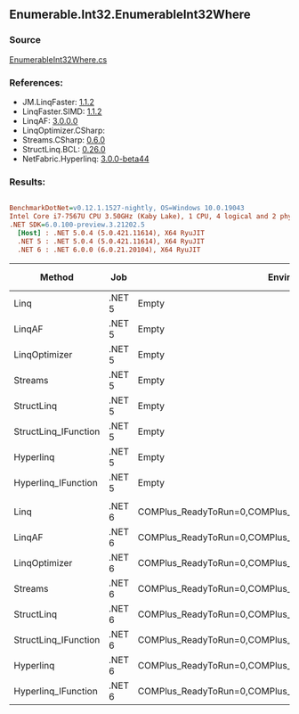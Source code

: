 ﻿## Enumerable.Int32.EnumerableInt32Where

### Source
[EnumerableInt32Where.cs](../LinqBenchmarks/Enumerable/Int32/EnumerableInt32Where.cs)

### References:
- JM.LinqFaster: [1.1.2](https://www.nuget.org/packages/JM.LinqFaster/1.1.2)
- LinqFaster.SIMD: [1.1.2](https://www.nuget.org/packages/LinqFaster.SIMD/1.0.3)
- LinqAF: [3.0.0.0](https://www.nuget.org/packages/LinqAF/3.0.0.0)
- LinqOptimizer.CSharp: [](https://www.nuget.org/packages/LinqOptimizer.CSharp/)
- Streams.CSharp: [0.6.0](https://www.nuget.org/packages/Streams.CSharp/0.6.0)
- StructLinq.BCL: [0.26.0](https://www.nuget.org/packages/StructLinq/0.26.0)
- NetFabric.Hyperlinq: [3.0.0-beta44](https://www.nuget.org/packages/NetFabric.Hyperlinq/3.0.0-beta44)

### Results:
``` ini

BenchmarkDotNet=v0.12.1.1527-nightly, OS=Windows 10.0.19043
Intel Core i7-7567U CPU 3.50GHz (Kaby Lake), 1 CPU, 4 logical and 2 physical cores
.NET SDK=6.0.100-preview.3.21202.5
  [Host] : .NET 5.0.4 (5.0.421.11614), X64 RyuJIT
  .NET 5 : .NET 5.0.4 (5.0.421.11614), X64 RyuJIT
  .NET 6 : .NET 6.0.0 (6.0.21.20104), X64 RyuJIT


```
|               Method |    Job |                                                   EnvironmentVariables |  Runtime | Count |        Mean |     Error |    StdDev | Ratio | RatioSD |   Gen 0 | Gen 1 | Gen 2 | Allocated |
|--------------------- |------- |----------------------------------------------------------------------- |--------- |------ |------------:|----------:|----------:|------:|--------:|--------:|------:|------:|----------:|
|                 Linq | .NET 5 |                                                                  Empty | .NET 5.0 |   100 |  1,087.0 ns |   2.07 ns |   1.73 ns |  1.00 |    0.00 |  0.0458 |     - |     - |      96 B |
|               LinqAF | .NET 5 |                                                                  Empty | .NET 5.0 |   100 |    938.0 ns |   4.15 ns |   3.24 ns |  0.86 |    0.00 |  0.0191 |     - |     - |      40 B |
|        LinqOptimizer | .NET 5 |                                                                  Empty | .NET 5.0 |   100 | 47,556.6 ns | 203.13 ns | 169.62 ns | 43.75 |    0.17 | 14.0381 |     - |     - |  29,709 B |
|              Streams | .NET 5 |                                                                  Empty | .NET 5.0 |   100 |  1,946.2 ns |   6.87 ns |   6.43 ns |  1.79 |    0.01 |  0.2823 |     - |     - |     592 B |
|           StructLinq | .NET 5 |                                                                  Empty | .NET 5.0 |   100 |    796.7 ns |   5.33 ns |   4.73 ns |  0.73 |    0.00 |  0.0305 |     - |     - |      64 B |
| StructLinq_IFunction | .NET 5 |                                                                  Empty | .NET 5.0 |   100 |    621.9 ns |   3.40 ns |   3.01 ns |  0.57 |    0.00 |  0.0191 |     - |     - |      40 B |
|            Hyperlinq | .NET 5 |                                                                  Empty | .NET 5.0 |   100 |    788.6 ns |   1.70 ns |   1.50 ns |  0.73 |    0.00 |  0.0191 |     - |     - |      40 B |
|  Hyperlinq_IFunction | .NET 5 |                                                                  Empty | .NET 5.0 |   100 |    612.7 ns |   3.34 ns |   2.61 ns |  0.56 |    0.00 |  0.0191 |     - |     - |      40 B |
|                      |        |                                                                        |          |       |             |           |           |       |         |         |       |       |           |
|                 Linq | .NET 6 | COMPlus_ReadyToRun=0,COMPlus_TC_QuickJitForLoops=1,COMPlus_TieredPGO=1 | .NET 6.0 |   100 |    588.3 ns |   8.79 ns |   8.22 ns |  1.00 |    0.00 |  0.0458 |     - |     - |      96 B |
|               LinqAF | .NET 6 | COMPlus_ReadyToRun=0,COMPlus_TC_QuickJitForLoops=1,COMPlus_TieredPGO=1 | .NET 6.0 |   100 |    565.4 ns |   1.37 ns |   1.22 ns |  0.96 |    0.01 |  0.0191 |     - |     - |      40 B |
|        LinqOptimizer | .NET 6 | COMPlus_ReadyToRun=0,COMPlus_TC_QuickJitForLoops=1,COMPlus_TieredPGO=1 | .NET 6.0 |   100 | 42,441.6 ns | 286.11 ns | 728.24 ns | 72.78 |    1.67 | 13.9771 |     - |     - |  29,267 B |
|              Streams | .NET 6 | COMPlus_ReadyToRun=0,COMPlus_TC_QuickJitForLoops=1,COMPlus_TieredPGO=1 | .NET 6.0 |   100 |  1,628.0 ns |  21.47 ns |  19.03 ns |  2.77 |    0.06 |  0.2823 |     - |     - |     592 B |
|           StructLinq | .NET 6 | COMPlus_ReadyToRun=0,COMPlus_TC_QuickJitForLoops=1,COMPlus_TieredPGO=1 | .NET 6.0 |   100 |    445.2 ns |   1.06 ns |   0.89 ns |  0.76 |    0.01 |  0.0305 |     - |     - |      64 B |
| StructLinq_IFunction | .NET 6 | COMPlus_ReadyToRun=0,COMPlus_TC_QuickJitForLoops=1,COMPlus_TieredPGO=1 | .NET 6.0 |   100 |    371.8 ns |   2.38 ns |   2.11 ns |  0.63 |    0.01 |  0.0191 |     - |     - |      40 B |
|            Hyperlinq | .NET 6 | COMPlus_ReadyToRun=0,COMPlus_TC_QuickJitForLoops=1,COMPlus_TieredPGO=1 | .NET 6.0 |   100 |    496.7 ns |   3.87 ns |   3.43 ns |  0.84 |    0.01 |  0.0191 |     - |     - |      40 B |
|  Hyperlinq_IFunction | .NET 6 | COMPlus_ReadyToRun=0,COMPlus_TC_QuickJitForLoops=1,COMPlus_TieredPGO=1 | .NET 6.0 |   100 |    418.6 ns |   1.11 ns |   0.98 ns |  0.71 |    0.01 |  0.0191 |     - |     - |      40 B |
